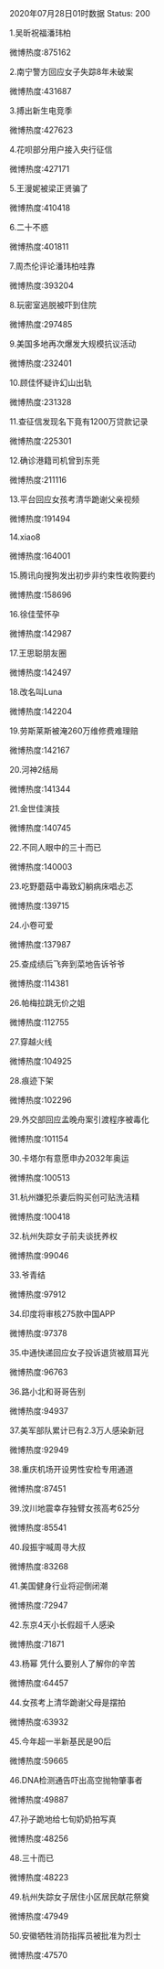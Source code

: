 2020年07月28日01时数据
Status: 200

1.吴昕祝福潘玮柏

微博热度:875162

2.南宁警方回应女子失踪8年未破案

微博热度:431687

3.搏出新生电竞季

微博热度:427623

4.花呗部分用户接入央行征信

微博热度:427171

5.王漫妮被梁正贤骗了

微博热度:410418

6.二十不惑

微博热度:401811

7.周杰伦评论潘玮柏哇靠

微博热度:393204

8.玩密室逃脱被吓到住院

微博热度:297485

9.美国多地再次爆发大规模抗议活动

微博热度:232401

10.顾佳怀疑许幻山出轨

微博热度:231328

11.查征信发现名下竟有1200万贷款记录

微博热度:225301

12.确诊港籍司机曾到东莞

微博热度:211116

13.平台回应女孩考清华跪谢父亲视频

微博热度:191494

14.xiao8

微博热度:164001

15.腾讯向搜狗发出初步非约束性收购要约

微博热度:158696

16.徐佳莹怀孕

微博热度:142987

17.王思聪朋友圈

微博热度:142497

18.改名叫Luna

微博热度:142204

19.劳斯莱斯被淹260万维修费难理赔

微博热度:142167

20.河神2结局

微博热度:141344

21.金世佳演技

微博热度:140745

22.不同人眼中的三十而已

微博热度:140003

23.吃野蘑菇中毒致幻躺病床唱忐忑

微博热度:139715

24.小卷可爱

微博热度:137987

25.查成绩后飞奔到菜地告诉爷爷

微博热度:114381

26.帕梅拉跳无价之姐

微博热度:112755

27.穿越火线

微博热度:104925

28.痕迹下架

微博热度:102296

29.外交部回应孟晚舟案引渡程序被毒化

微博热度:101154

30.卡塔尔有意愿申办2032年奥运

微博热度:100513

31.杭州嫌犯杀妻后购买创可贴洗洁精

微博热度:100418

32.杭州失踪女子前夫谈抚养权

微博热度:99046

33.爷青结

微博热度:97912

34.印度将审核275款中国APP

微博热度:97378

35.中通快递回应女子投诉退货被扇耳光

微博热度:96763

36.路小北和哥哥告别

微博热度:94937

37.美军部队累计已有2.3万人感染新冠

微博热度:92949

38.重庆机场开设男性安检专用通道

微博热度:87451

39.汶川地震幸存独臂女孩高考625分

微博热度:85541

40.段振宇喊周寻大叔

微博热度:83268

41.美国健身行业将迎倒闭潮

微博热度:72947

42.东京4天小长假超千人感染

微博热度:71871

43.杨幂 凭什么要别人了解你的辛苦

微博热度:64457

44.女孩考上清华跪谢父母是摆拍

微博热度:63932

45.今年超一半新基民是90后

微博热度:59665

46.DNA检测通告吓出高空抛物肇事者

微博热度:49887

47.孙子跪地给七旬奶奶拍写真

微博热度:48256

48.三十而已

微博热度:48223

49.杭州失踪女子居住小区居民献花祭奠

微博热度:47949

50.安徽牺牲消防指挥员被批准为烈士

微博热度:47570

